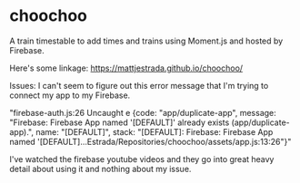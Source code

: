 # choochoo

A train timestable to add times and trains using Moment.js and hosted by Firebase.

Here's some linkage: https://mattjestrada.github.io/choochoo/

Issues:
I can't seem to figure out this error message that I'm trying to connect my app to my Firebase. 

"firebase-auth.js:26 Uncaught e {code: "app/duplicate-app", message: "Firebase: Firebase App named '[DEFAULT]' already exists (app/duplicate-app).", name: "[DEFAULT]", stack: "[DEFAULT]: Firebase: Firebase App named '[DEFAULT]…Estrada/Repositories/choochoo/assets/app.js:13:26"}"

I've watched the firebase youtube videos and they go into great heavy detail about using it and nothing about my issue. 
